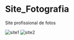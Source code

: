 # Site_Fotografia 
Site profissional de fotos

![site1](https://user-images.githubusercontent.com/43080297/187055180-50e01671-d564-4540-b2b6-f22253bec473.JPG)
![site2](https://user-images.githubusercontent.com/43080297/187055187-ff9fa342-dc9f-4480-8487-63f896f16013.JPG)
